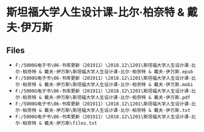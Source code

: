 # 斯坦福大学人生设计课-比尔·柏奈特 & 戴夫·伊万斯

## Files

- `F:/5000G电子书\06-书库更新（201911）\2018.12\1201\斯坦福大学人生设计课-比尔·柏奈特 & 戴夫·伊万斯\斯坦福大学人生设计课-比尔·柏奈特 & 戴夫·伊万斯.epub`
- `F:/5000G电子书\06-书库更新（201911）\2018.12\1201\斯坦福大学人生设计课-比尔·柏奈特 & 戴夫·伊万斯\斯坦福大学人生设计课-比尔·柏奈特 & 戴夫·伊万斯.mobi`
- `F:/5000G电子书\06-书库更新（201911）\2018.12\1201\斯坦福大学人生设计课-比尔·柏奈特 & 戴夫·伊万斯\斯坦福大学人生设计课-比尔·柏奈特 & 戴夫·伊万斯.pdf`
- `F:/5000G电子书\06-书库更新（201911）\2018.12\1201\斯坦福大学人生设计课-比尔·柏奈特 & 戴夫·伊万斯\斯坦福大学人生设计课-比尔·柏奈特 & 戴夫·伊万斯.txt`
- `F:/5000G电子书\06-书库更新（201911）\2018.12\1201\斯坦福大学人生设计课-比尔·柏奈特 & 戴夫·伊万斯\files.txt`

